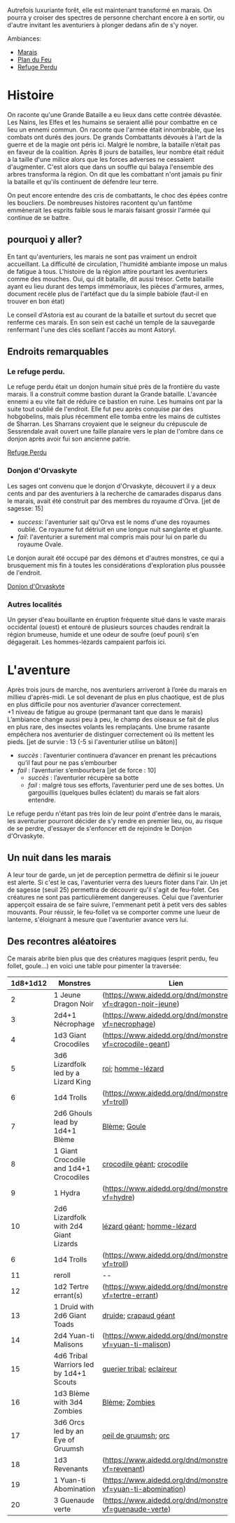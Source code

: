 Autrefois luxuriante forêt, elle est maintenant transformé en marais.
On pourra y croiser des spectres de personne cherchant encore à en sortir, ou d'autre invitant les 
aventuriers à plonger dedans afin de s'y noyer.

Ambiances:
- [Marais](https://www.youtube.com/watch?v=kzBx8TWcrG4)
- [Plan du Feu](https://www.youtube.com/watch?v=cA6fqZl1pYs)
- [Refuge Perdu](https://www.youtube.com/watch?v=Jh9E7Cus7JA)


# Histoire
On raconte qu'une Grande Bataille a eu lieux dans cette contrée dévastée. Les Nains, les Elfes et les 
humains se seraient allié pour combattre en ce lieu un ennemi commun. On raconte que l'armée était 
innombrable, que les combats ont durés des jours. 
De grands Combattants dévoués à l'art de la guerre et de la magie ont péris ici. 
Malgré le nombre, la bataille n’était pas en faveur de la coalition. Après 8 jours de batailles, leur 
nombre était réduit à la taille d'une milice alors que les forces adverses ne cessaient d'augmenter. 
C'est alors que dans un souffle qui balaya l'ensemble des arbres transforma la région.
On dit que les combattant n'ont jamais pu finir la bataille et qu'ils continuent de défendre leur terre.


On peut encore entendre des cris de combattants, le choc des épées contre les boucliers. De nombreuses 
histoires racontent qu'un fantôme emmènerait les esprits faible sous le marais faisant grossir l'armée 
qui continue de se battre.


## pourquoi y aller?
En tant qu'aventuriers, les marais ne sont pas vraiment un endroit accueillant. La difficulté de circulation, 
l'humidité ambiante impose un malus de fatigue à tous.
L'histoire de la région attire pourtant les aventuriers comme des mouches. Oui, qui dit bataille, dit aussi 
trésor. Cette bataille ayant eu lieu durant des temps immémoriaux, les pièces d'armures, armes, document 
recèle plus de l'artéfact que du la simple babiole (faut-il en trouver en bon état)

Le conseil d'Astoria est au courant de la bataille et surtout du secret que renferme ces marais. En son sein 
est caché un temple de la sauvegarde renfermant l'une des clés scellant l'accès au mont Astoryl.

## Endroits remarquables

### Le refuge perdu.
Le refuge perdu était un donjon humain situé près de la frontière du vaste marais. Il a construit comme bastion 
durant la Grande bataille. L'avancée ennemi a eu vite fait de réduire ce bastion en ruine. Les humains ont par 
la suite tout oublié de l'endroit. Elle fut peu après conquise par des hobgobelins, mais plus récemment elle tomba 
entre les mains de cultistes de Sharran. Les Sharrans croyaient que le seigneur du crépuscule de Sessrendale avait 
ouvert une faille planaire vers le plan de l'ombre dans ce donjon après avoir fui son ancienne patrie.

[Refuge Perdu](Refuge_perdu.md)

### Donjon d'Orvaskyte
Les sages ont convenu que le donjon d'Orvaskyte, découvert il y a deux cents and par des aventuriers à la recherche 
de camarades disparus dans le marais, avait été construit par des membres du royaume d'Orva.
[jet de sagesse: 15]
- *success*: l'aventurier sait qu'Orva est le noms d'une des royaumes oublié. Ce royaume fut détriuit en une longue 
nuit sanglante et gluante.
- *fail*: l'aventurier a surement mal compris mais pour lui on parle du royaume Ovale.

Le donjon aurait été occupé par des démons et d'autres monstres, ce qui a brusquement mis fin à toutes les considérations 
d'exploration plus poussée de l'endroit.

[Donjon d'Orvaskyte](donjon_orvaskyte.md)

### Autres localités
Un geyser d'eau bouillante en éruption fréquente situé dans le vaste marais occidental (ouest) et entouré de plusieurs 
sources chaudes rendrait la région brumeuse, humide et une odeur de soufre (oeuf pouri) s'en dégagerait. 
Les hommes-lézards campaient parfois ici.

# L'aventure
Après trois jours de marche, nos aventuriers arriveront à l’orée du marais en millieu d'après-midi. Le sol devenant de 
plus en plus chaotique, est de plus en plus difficile pour nos aventurier d’avancer correctement.  
+1 niveau de fatigue au groupe (permanant tant que dans le marais)  
L’ambiance change aussi peu à peu, le champ des oiseaux se fait de plus en plus rare, des insectes volants les remplaçants.
Une brume rasante empêchera nos aventurier de distinguer correctement où ils mettent les pieds.
[jet de survie : 13 (-5 si l'aventurier utilise un bâton)]
- _succès_ : l’aventurier continuera d’avancer en prenant les précautions qu’il faut pour ne pas s’embourber
- _fail_ : l’aventurier s’embourbera
	[jet de force : 10]
	- _succès_ : l’aventurier récupère sa botte
	- _fail_ : malgré tous ses efforts, l’aventurier perd une de ses bottes. Un gargouillis (quelques bulles éclatent) du 
	marais se fait alors entendre.

Le refuge perdu n'étant pas très loin de leur point d'entrée dans le marais, les aventurier pourront décider de s'y rendre 
en premier lieu, ou, au risque de se perdre, d'essayer de s'enfoncer ett de rejoindre le Donjon d'Orvaskyte.

## Un nuit dans les marais
A leur tour de garde, un jet de perception permettra de définir si le joueur est alerte. Si c'est le cas, l'aventurier verra 
des lueurs floter dans l'air. Un jet de sagesse (seuil 25) permettra de découvrir qu'il s'agit de feu-folet. Ces créatures ne 
sont pas particulièrement dangereuses. Celui que l'aventurier apperçoit essaira de se faire suivre, l'emmenant petit à petit 
vers des sables mouvants. Pour réussir, le feu-follet va se comporter comme une lueur de lanterne, s'éloignant à mesure que 
l'aventurier avance vers lui. 

## Des recontres aléatoires
Ce marais abrite bien plus que des créatures magiques (esprit perdu, feu follet, goule...) en voici une table pour pimenter 
la traversée: 

|1d8+1d12|Monstres| Lien |
|--|--|--|
|2|1 Jeune Dragon Noir|(https://www.aidedd.org/dnd/monstres.php?vf=dragon-noir-jeune)|
|3|2d4+1 Nécrophage|(https://www.aidedd.org/dnd/monstres.php?vf=necrophage)|
|4|1d3 Giant Crocodiles|(https://www.aidedd.org/dnd/monstres.php?vf=crocodile-geant)|
|5|3d6 Lizardfolk led by a Lizard King|[roi](https://www.aidedd.org/dnd/monstres.php?vf=roi-reine-lezard); [homme-lézard](https://www.aidedd.org/dnd/monstres.php?vf=homme-lezard)|
|6|1d4 Trolls|(https://www.aidedd.org/dnd/monstres.php?vf=troll)|
|7|2d6 Ghouls lead by 1d4+1 Blème|[Blème](https://www.aidedd.org/dnd/monstres.php?vf=bleme); [Goule](https://www.aidedd.org/dnd/monstres.php?vf=goule)|
|8|1 Giant Crocodile and 1d4+1 Crocodiles|[crocodile géant](https://www.aidedd.org/dnd/monstres.php?vf=crocodile-geant); [crocodile](https://www.aidedd.org/dnd/monstres.php?vf=crocodile)|
|9|1 Hydra|(https://www.aidedd.org/dnd/monstres.php?vf=hydre)|
|10|2d6 Lizardfolk with 2d4 Giant Lizards|[lézard géant](https://www.aidedd.org/dnd/monstres.php?vf=lezard-geant); [homme-lézard](https://www.aidedd.org/dnd/monstres.php?vf=homme-lezard)|
|6|1d4 Trolls|(https://www.aidedd.org/dnd/monstres.php?vf=troll)|
|11| reroll | -- |
|12|1d2 Tertre errant(s)|(https://www.aidedd.org/dnd/monstres.php?vf=tertre-errant)|
|13|1 Druid with 2d6 Giant Toads|[druide](https://www.aidedd.org/dnd/monstres.php?vf=druide); [crapaud géant](https://www.aidedd.org/dnd/monstres.php?vf=crapaud-geant)|
|14|2d4 Yuan-ti Malisons| (https://www.aidedd.org/dnd/monstres.php?vf=yuan-ti-malison)|
|15|4d6 Tribal Warriors led by 1d4+1 Scouts| [guerier tribal](https://www.aidedd.org/dnd/monstres.php?vf=guerrier-tribal); [eclaireur](https://www.aidedd.org/dnd/monstres.php?vf=eclaireur)|
|16|1d3 Blème with 3d4 Zombies|[Blème](https://www.aidedd.org/dnd/monstres.php?vf=bleme); [Zombies](https://www.aidedd.org/dnd/monstres.php?vf=zombi)|
|17|3d6 Orcs led by an Eye of Gruumsh|[oeil de gruumsh](https://www.aidedd.org/dnd/monstres.php?vf=orc-oeil-de-gruumsh); [orc](https://www.aidedd.org/dnd/monstres.php?vf=orc)|
|18|1d3 Revenants|(https://www.aidedd.org/dnd/monstres.php?vf=revenant)|
|19|1 Yuan-ti Abomination| (https://www.aidedd.org/dnd/monstres.php?vf=yuan-ti-abomination) |
|20|3 Guenaude verte| (https://www.aidedd.org/dnd/monstres.php?vf=guenaude-verte) |
